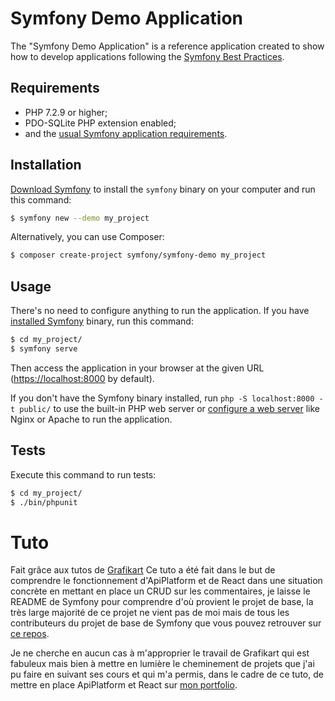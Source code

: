 Symfony Demo Application
========================

The "Symfony Demo Application" is a reference application created to show how
to develop applications following the [Symfony Best Practices][1].

Requirements
------------

  * PHP 7.2.9 or higher;
  * PDO-SQLite PHP extension enabled;
  * and the [usual Symfony application requirements][2].

Installation
------------

[Download Symfony][4] to install the `symfony` binary on your computer and run
this command:

```bash
$ symfony new --demo my_project
```

Alternatively, you can use Composer:

```bash
$ composer create-project symfony/symfony-demo my_project
```

Usage
-----

There's no need to configure anything to run the application. If you have
[installed Symfony][4] binary, run this command:

```bash
$ cd my_project/
$ symfony serve
```

Then access the application in your browser at the given URL (<https://localhost:8000> by default).

If you don't have the Symfony binary installed, run `php -S localhost:8000 -t public/`
to use the built-in PHP web server or [configure a web server][3] like Nginx or
Apache to run the application.

Tests
-----

Execute this command to run tests:

```bash
$ cd my_project/
$ ./bin/phpunit
```

[1]: https://symfony.com/doc/current/best_practices.html
[2]: https://symfony.com/doc/current/reference/requirements.html
[3]: https://symfony.com/doc/current/cookbook/configuration/web_server_configuration.html
[4]: https://symfony.com/download

# Tuto
Fait grâce aux tutos de <a href="https://grafikart.fr/">Grafikart</a>
Ce tuto a été fait dans le but de comprendre le fonctionnement d'ApiPlatform et de React dans une situation concrète en mettant en place un CRUD
sur les commentaires, je laisse le README de Symfony pour comprendre d'où provient le projet de base, la très large majorité de ce projet ne vient pas de moi
mais de tous les contributeurs du projet de base de Symfony que vous pouvez retrouver sur <a href="https://github.com/symfony/demo">ce repos</a>.

Je ne cherche en aucun cas à m'approprier le travail de Grafikart qui est fabuleux mais bien à mettre en lumière le cheminement de projets que j'ai pu faire
en suivant ses cours et qui m'a permis, dans le cadre de ce tuto, de mettre en place ApiPlatform et React sur <a href="https://github.com/Supay3/portfolio">mon portfolio</a>.
